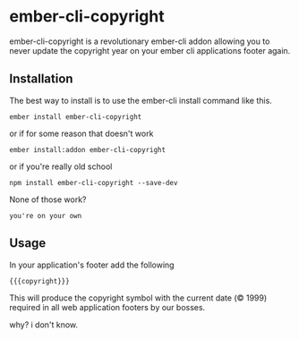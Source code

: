 # ember-cli-copyright

ember-cli-copyright is a revolutionary ember-cli addon allowing you to never update the copyright year on your ember cli applications footer again.

## Installation

The best way to install is to use the ember-cli install command like this. 
```
ember install ember-cli-copyright
```
or if for some reason that doesn't work 
```
ember install:addon ember-cli-copyright
```
or if you're really old school
```
npm install ember-cli-copyright --save-dev
```

None of those work? 

```
you're on your own 
```

## Usage

In your application's footer add the following

```
{{{copyright}}}
```

This will produce the copyright symbol with the current date (&copy; 1999) required in all web application footers by our bosses. 

why? i don't know.
